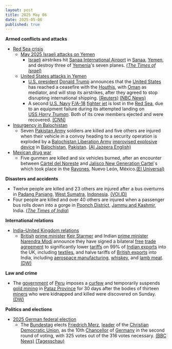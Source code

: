 ```yaml
---
layout: post
title: 2025 May 06
date: 2025-05-06
published: true
---
```



**Armed conflicts and attacks**

* [Red Sea crisis](https://en.wikipedia.org/wiki/Red_Sea_crisis "Red Sea crisis")
  + [May 2025 Israeli attacks on Yemen](https://en.wikipedia.org/wiki/May_2025_Israeli_attacks_on_Yemen "May 2025 Israeli attacks on Yemen")
    - [Israeli](https://en.wikipedia.org/wiki/Israel "Israel") airstrikes hit [Sanaa International Airport](https://en.wikipedia.org/wiki/Sanaa_International_Airport "Sanaa International Airport") in [Sanaa](https://en.wikipedia.org/wiki/Sanaa "Sanaa"), [Yemen](https://en.wikipedia.org/wiki/Yemen "Yemen"), and destroy three of [Yemenia](https://en.wikipedia.org/wiki/Yemenia "Yemenia")'s seven planes. [(*The Times of Israel*)](https://www.timesofisrael.com/liveblog_entry/sanaa-airport-official-says-facility-completely-destroyed-by-israeli-strikes/)
  + [United States attacks in Yemen](https://en.wikipedia.org/wiki/United_States_attacks_in_Yemen_%28March_2025%E2%80%93present%29 "United States attacks in Yemen (March 2025–present)")
    - [U.S. president](https://en.wikipedia.org/wiki/U.S._president "U.S. president") [Donald Trump](https://en.wikipedia.org/wiki/Donald_Trump "Donald Trump") announces that the [United States](https://en.wikipedia.org/wiki/United_States "United States") has reached a ceasefire with the [Houthis](https://en.wikipedia.org/wiki/Houthis "Houthis"), with [Oman](https://en.wikipedia.org/wiki/Oman "Oman") as mediator, and will stop its airstrikes, after they agreed to stop disrupting international shipping. [(Reuters)](https://www.reuters.com/world/trump-says-us-will-stop-bombing-houthis-after-agreement-struck-2025-05-06/) [(NBC News)](https://www.nbcnews.com/world/yemen/oman-says-mediated-ceasefire-us-yemens-houthis-rcna205175)
    - A second [U.S. Navy](https://en.wikipedia.org/wiki/U.S._Navy "U.S. Navy") [F/A-18](https://en.wikipedia.org/wiki/Boeing_F/A-18E/F_Super_Hornet "Boeing F/A-18E/F Super Hornet") [fighter jet](https://en.wikipedia.org/wiki/Fighter_jet "Fighter jet") is lost in the [Red Sea](https://en.wikipedia.org/wiki/Red_Sea "Red Sea"), due to an equipment failure during its attempted landing on [USS *Harry Truman*](https://en.wikipedia.org/wiki/USS_Harry_S._Truman "USS Harry S. Truman"). Both of its crew members ejected and were recovered. [(CNN)](https://www.cnn.com/2025/05/06/politics/second-us-navy-jet-is-lost-at-sea)
* [Insurgency in Balochistan](https://en.wikipedia.org/wiki/Insurgency_in_Balochistan "Insurgency in Balochistan")
  + Seven [Pakistan Army](https://en.wikipedia.org/wiki/Pakistan_Army "Pakistan Army") soldiers are killed and five others are injured when their vehicle in a convoy heading to a security operation is exploded by a [Balochistan Liberation Army](https://en.wikipedia.org/wiki/Balochistan_Liberation_Army "Balochistan Liberation Army") [improvised explosive device](https://en.wikipedia.org/wiki/Improvised_explosive_device "Improvised explosive device") in [Balochistan](https://en.wikipedia.org/wiki/Balochistan%2C_Pakistan "Balochistan, Pakistan"), [Pakistan](https://en.wikipedia.org/wiki/Pakistan "Pakistan"). [(Al Jazeera English)](https://www.aljazeera.com/news/2025/5/6/pakistan-blames-india-after-seven-soldiers-killed-in-balochistan-blast)
* [Mexican drug war](https://en.wikipedia.org/wiki/Mexican_drug_war "Mexican drug war")
  + Five gunmen are killed and six vehicles burned, after an encounter between [Cártel del Noreste](https://en.wikipedia.org/wiki/C%C3%A1rtel_del_Noreste "Cártel del Noreste") and [Jalisco New Generation Cartel](https://en.wikipedia.org/wiki/Jalisco_New_Generation_Cartel "Jalisco New Generation Cartel")´s which took place in the [Rayones](https://en.wikipedia.org/wiki/Rayones "Rayones"), Nuevo León, México.[(El Universal)](https://www.eluniversal.com.mx/estados/enfrentamiento-en-rayones-nuevo-leon-balacera-entre-carteles-deja-cinco-muertos-y-vehiculos-incendiados/)

**Disasters and accidents**

* Twelve people are killed and 23 others are injured after a bus overturns in [Padang Panjang](https://en.wikipedia.org/wiki/Padang_Panjang "Padang Panjang"), [West Sumatra](https://en.wikipedia.org/wiki/West_Sumatra "West Sumatra"), [Indonesia](https://en.wikipedia.org/wiki/Indonesia "Indonesia"). [(VOI.ID)](https://voi.id/en/news/480414)
* Four people are killed and over 40 others are injured when a passenger bus rolls down into a gorge in [Poonch District](https://en.wikipedia.org/wiki/Poonch_District%2C_India "Poonch District, India"), [Jammu and Kashmir](https://en.wikipedia.org/wiki/Jammu_and_Kashmir_%28union_territory%29 "Jammu and Kashmir (union territory)"), India. [(*The Times of India*)](https://timesofindia.indiatimes.com/india/four-dead-as-bus-falls-into-poonch-gorge/articleshow/120942188.cms)

**International relations**

* [India–United Kingdom relations](https://en.wikipedia.org/wiki/India%E2%80%93United_Kingdom_relations "India–United Kingdom relations")
  + [British](https://en.wikipedia.org/wiki/United_Kingdom "United Kingdom") [prime minister](https://en.wikipedia.org/wiki/Prime_Minister_of_the_UK "Prime Minister of the UK") [Keir Starmer](https://en.wikipedia.org/wiki/Keir_Starmer "Keir Starmer") and Indian [prime minister](https://en.wikipedia.org/wiki/Prime_Minister_of_India "Prime Minister of India") [Narendra Modi](https://en.wikipedia.org/wiki/Narendra_Modi "Narendra Modi") announce they have signed a bilateral [free](https://en.wikipedia.org/wiki/Free_trade_agreement "Free trade agreement") [trade agreement](https://en.wikipedia.org/wiki/Trade_agreement "Trade agreement") to significantly lower [tariffs](https://en.wikipedia.org/wiki/Tariff "Tariff") on 99% of [Indian exports](https://en.wikipedia.org/wiki/Foreign_trade_of_India "Foreign trade of India") into the UK, including [textiles](https://en.wikipedia.org/wiki/Textile_industry "Textile industry"), and halve tariffs of [British exports](https://en.wikipedia.org/wiki/Foreign_trade_of_the_United_Kingdom "Foreign trade of the United Kingdom") into India, including [aerospace manufacturing](https://en.wikipedia.org/wiki/Aerospace_manufacturer "Aerospace manufacturer"), [whiskey](https://en.wikipedia.org/wiki/Whiskey "Whiskey"), and [lamb meat](https://en.wikipedia.org/wiki/Lamb_meat "Lamb meat"). [(DW)](https://www.dw.com/en/uk-india-cut-tariffs-on-whisky-textile-in-landmark-deal/a-72454355)

**Law and crime**

* The [government](https://en.wikipedia.org/wiki/Government_of_Peru "Government of Peru") of [Peru](https://en.wikipedia.org/wiki/Peru "Peru") imposes a [curfew](https://en.wikipedia.org/wiki/Curfew "Curfew") and temporarily suspends [gold mining](https://en.wikipedia.org/wiki/Gold_mining "Gold mining") in [Pataz Province](https://en.wikipedia.org/wiki/Pataz_Province "Pataz Province") for 30 days after the bodies of thirteen [miners](https://en.wikipedia.org/wiki/Miner "Miner") who were kidnapped and killed were discovered on Sunday. [(DW)](https://www.dw.com/en/peru-suspends-gold-mining-in-north-after-massacre/a-72443414)

**Politics and elections**

* [2025 German federal election](https://en.wikipedia.org/wiki/2025_German_federal_election "2025 German federal election")
  + The [Bundestag](https://en.wikipedia.org/wiki/Bundestag "Bundestag") elects [Friedrich Merz](https://en.wikipedia.org/wiki/Friedrich_Merz "Friedrich Merz"), [leader](https://en.wikipedia.org/wiki/Leader_of_the_Christian_Democratic_Union "Leader of the Christian Democratic Union") of the [Christian Democratic Union](https://en.wikipedia.org/wiki/Christian_Democratic_Union_of_Germany "Christian Democratic Union of Germany"), as the 10th [Chancellor](https://en.wikipedia.org/wiki/Chancellor_of_Germany "Chancellor of Germany") of [Germany](https://en.wikipedia.org/wiki/Germany "Germany") in the second round of voting, with 325 votes out of the 316 votes necessary. [(BBC News)](https://www.bbc.com/news/articles/cvgp22zlrgko) [(Tagesschau)](https://www.tagesschau.de/kommentar/kanzlerwahl-merz-union-spd-100.html)
